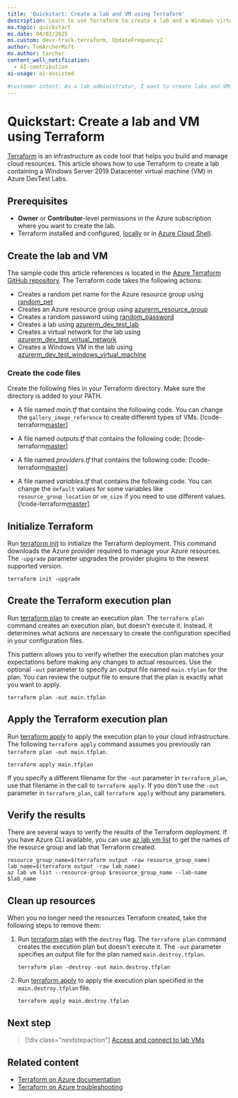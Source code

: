 ```yaml
---
title: 'Quickstart: Create a lab and VM using Terraform'
description: Learn to use Terraform to create a lab and a Windows virtual machine (VM) in Azure DevTest Labs.
ms.topic: quickstart
ms.date: 04/02/2025
ms.custom: devx-track-terraform, UpdateFrequency2
author: TomArcherMsft
ms.author: tarcher
content_well_notification: 
  - AI-contribution
ai-usage: ai-assisted

#customer intent: As a lab administrator, I want to create labs and VMs by using Terraform so I can quickly define and manage labs in a consistent, declarative way.
---
```


# Quickstart: Create a lab and VM using Terraform

[Terraform](/azure/developer/terraform) is an infrastructure as code tool that helps you build and manage cloud resources. This article shows how to use Terraform to create a lab containing a Windows Server 2019 Datacenter virtual machine (VM) in Azure DevTest Labs.

## Prerequisites

- **Owner** or **Contributor**-level permissions in the Azure subscription where you want to create the lab.
- Terraform installed and configured, [locally](/azure/developer/terraform/quickstart-configure) or in [Azure Cloud Shell](/azure/developer/terraform/get-started-cloud-shell-bash).

## Create the lab and VM

The sample code this article references is located in the [Azure Terraform GitHub repository](https://github.com/Azure/terraform/tree/master/quickstart/101-devtest-labs). The Terraform code takes the following actions:

- Creates a random pet name for the Azure resource group using [random_pet](https://registry.terraform.io/providers/hashicorp/random/latest/docs/resources/pet)
- Creates an Azure resource group using [azurerm_resource_group](https://registry.terraform.io/providers/hashicorp/azurerm/latest/docs/resources/resource_group)
- Creates a random password using [random_password](https://registry.terraform.io/providers/hashicorp/random/latest/docs/resources/password)
- Creates a lab using [azurerm_dev_test_lab](https://registry.terraform.io/providers/hashicorp/azurerm/latest/docs/resources/dev_test_lab)
- Creates a virtual network for the lab using [azurerm_dev_test_virtual_network](https://registry.terraform.io/providers/hashicorp/azurerm/latest/docs/resources/dev_test_virtual_network)
- Creates a Windows VM in the lab using [azurerm_dev_test_windows_virtual_machine](https://registry.terraform.io/providers/hashicorp/azurerm/latest/docs/resources/dev_test_windows_virtual_machine)

### Create the code files

Create the following files in your Terraform directory. Make sure the directory is added to your PATH.

- A file named *main.tf* that contains the following code. You can change the `gallery_image_reference` to create different types of VMs.
  [!code-terraform[master](~/terraform_samples/quickstart/101-devtest-labs/main.tf)]

- A file named *outputs.tf* that contains the following code:
  [!code-terraform[master](~/terraform_samples/quickstart/101-devtest-labs/outputs.tf)]

- A file named *providers.tf* that contains the following code:
  [!code-terraform[master](~/terraform_samples/quickstart/101-devtest-labs/providers.tf)]

- A file named *variables.tf* that contains the following code. You can change the `default` values for some variables like `resource_group_location` or `vm_size` if you need to use different values.
  [!code-terraform[master](~/terraform_samples/quickstart/101-devtest-labs/variables.tf)]

## Initialize Terraform

Run [terraform init](https://www.terraform.io/docs/commands/init.html) to initialize the Terraform deployment. This command downloads the Azure provider required to manage your Azure resources. The `-upgrade` parameter upgrades the provider plugins to the newest supported version.

```console
terraform init -upgrade
```

## Create the Terraform execution plan

Run [terraform plan](https://www.terraform.io/docs/commands/plan.html) to create an execution plan. The `terraform plan` command creates an execution plan, but doesn't execute it. Instead, it determines what actions are necessary to create the configuration specified in your configuration files.

This pattern allows you to verify whether the execution plan matches your expectations before making any changes to actual resources. Use the optional `-out` parameter to specify an output file named `main.tfplan` for the plan. You can review the output file to ensure that the plan is exactly what you want to apply.

```console
terraform plan -out main.tfplan
```

## Apply the Terraform execution plan

Run [terraform apply](https://www.terraform.io/docs/commands/apply.html) to apply the execution plan to your cloud infrastructure. The following `terraform apply` command assumes you previously ran `terraform plan -out main.tfplan`.

```console
terraform apply main.tfplan
```

If you specify a different filename for the `-out` parameter in `terraform_plan`, use that filename in the call to `terraform apply`. If you don't use the `-out` parameter in `terraform_plan`, call `terraform apply` without any parameters.

## Verify the results

There are several ways to verify the results of the Terraform deployment. If you have Azure CLI available, you can use [az lab vm list](/cli/azure/lab/vm#az-lab-vm-list) to get the names of the resource group and lab that Terraform created.

```azurecli
resource_group_name=$(terraform output -raw resource_group_name)
lab_name=$(terraform output -raw lab_name)
az lab vm list --resource-group $resource_group_name --lab-name $lab_name
```

## Clean up resources

When you no longer need the resources Terraform created, take the following steps to remove them:

1. Run [terraform plan](https://www.terraform.io/docs/commands/plan.html) with the `destroy` flag. The `terraform plan` command creates the execution plan but doesn't execute it. The `-out` parameter specifies an output file for the plan named `main.destroy.tfplan`. 

   ```console
   terraform plan -destroy -out main.destroy.tfplan
   ```

1. Run [terraform apply](https://www.terraform.io/docs/commands/apply.html) to apply the execution plan specified in the `main.destroy.tfplan` file.

    ```console
    terraform apply main.destroy.tfplan
    ```

## Next step

> [!div class="nextstepaction"] 
> [Access and connect to lab VMs](../tutorial-use-custom-lab.md)

## Related content

- [Terraform on Azure documentation](/azure/terraform)
- [Terraform on Azure troubleshooting](/azure/developer/terraform/troubleshoot)

